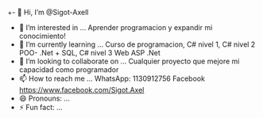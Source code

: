  +- 👋 Hi, I’m @Sigot-Axell
- 👀 I’m interested in ... Aprender programacion y expandir mi conocimiento!
- 🌱 I’m currently learning ... Curso de programacion, C# nivel 1, C# nivel 2 POO- .Net + SQL, C# nivel 3 Web ASP .Net
- 💞️ I’m looking to collaborate on ... Cualquier proyecto que mejore mi capacidad como programador
- 📫 How to reach me ... WhatsApp: 1130912756  Facebook https://www.facebook.com/Sigot.Axel
- 😄 Pronouns: ...
- ⚡ Fun fact: ...

<!---
Sigot-Axell/Sigot-Axell is a ✨ special ✨ repository because its `README.md` (this file) appears on your GitHub profile.
You can click the Preview link to take a look at your changes.
--->
